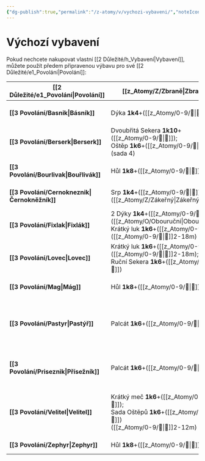 ```yaml
---
{"dg-publish":true,"permalink":"/z-atomy/v/vychozi-vybaveni/","noteIcon":""}
---
```


# Výchozí vybavení  
Pokud nechcete nakupovat vlastní [[2 Důležité/h_Vybavení\|Vybavení]], můžete použít předem připravenou výbavu pro své [[2 Důležité/e1_Povolání\|Povolání]]:

| [[2 Důležité/e1_Povolání\|Povolání]]          | [[z_Atomy/Z/Zbraně\|Zbraně]]                                                                                        | [[z_Atomy/Z/Zbroje\|Zbroje]]                                                                                | [[z_Atomy/P/Předměty\|Předměty]]                       |
| ---------------------------------- | ------------------------------------------------------------------------------------------------- | ----------------------------------------------------------------------------------------- | ---------------------------------- |
| **[[3 Povolání/Basnik\|Básník]]**             | Dýka **1k4**+([[z_Atomy/0-9/🎯\|🎯]])                                                                             | Levná kůže: <br>(**3**+([[z_Atomy/0-9/🎯\|🎯]])) [[z_Atomy/B/Brnění\|Brnění]]                                               | Loutna; Zrcadlo; <br>Píšťalka      |
| **[[3 Povolání/Berserk\|Berserk]]**                    | Dvoubřitá Sekera **1k10**+([[z_Atomy/0-9/💪\|💪]]); <br>Oštěp **1k6**+([[z_Atomy/0-9/💪\|💪]]) (sada 4)                           | [[z_Atomy/B/Bez Zbroje\|Bez Zbroje]]                                                                            | Kbelík                             |
| **[[3 Povolání/Bourlivak\|Bouřlivák]]**       | Hůl **1k8**+([[z_Atomy/0-9/💪\|💪]])                                                                              | Levná kůže: <br>(**3**+([[z_Atomy/0-9/🎯\|🎯]])) [[z_Atomy/B/Brnění\|Brnění]]                                               | Lano; <br>Divná rostlina           |
| **[[3 Povolání/Cernokneznik\|Černokněžník]]** | Srp **1k4**+([[z_Atomy/0-9/🎯\|🎯]]) ([[z_Atomy/Z/Zákeřný\|Zákeřný]])                                                                | Róba dobrodruha: <br>(**2**+([[z_Atomy/0-9/🎯\|🎯]])) [[z_Atomy/B/Brnění\|Brnění]]                                          | Pila; Lopata; Kosti                |
| **[[3 Povolání/Fixlak\|Fixlák]]**             | 2 Dýky **1k4**+([[z_Atomy/0-9/🎯\|🎯]]) ([[z_Atomy/O/Obouruční\|Obouruční]]);<br>Krátký luk **1k6**+([[z_Atomy/0-9/🎯\|🎯]])  ([[z_Atomy/0-9/🏹\|🏹]]2-18m) | Levná kůže: <br>(**3**+([[z_Atomy/0-9/🎯\|🎯]])) [[z_Atomy/B/Brnění\|Brnění]]                                               | Křída; Paklíče; <br>Lesklý předmět |
| **[[3 Povolání/Lovec\|Lovec]]**                      | Krátký luk **1k6**+([[z_Atomy/0-9/🎯\|🎯]]) ([[z_Atomy/0-9/🏹\|🏹]]2-18m); <br>Ruční Sekera **1k6**+([[z_Atomy/0-9/💪\|💪]])                      | Levná kůže: <br>(**3**+([[z_Atomy/0-9/🎯\|🎯]])) [[z_Atomy/B/Brnění\|Brnění]]                                               | 2x Divná rostlina                  |
| **[[3 Povolání/Mag\|Mág]]**                   | Hůl **1k8**+([[z_Atomy/0-9/💪\|💪]])                                                                              | Róba dobrodruha: <br>(**2**+([[z_Atomy/0-9/🎯\|🎯]])) [[z_Atomy/B/Brnění\|Brnění]]                                          | Zvonek; Deka; <br>Různé knihy      |
| **[[3 Povolání/Pastyr\|Pastýř]]**             | Palcát **1k6**+([[z_Atomy/0-9/💪\|💪]])                                                                           | Rezavá zbroj <br>(**6**+([[z_Atomy/0-9/🎯\|🎯]]) (max 2)) [[z_Atomy/B/Brnění\|Brnění]]; <br>Kožený štít (**+1** [[z_Atomy/B/Brnění\|Brnění]]) | Mýdlo                              |
| **[[3 Povolání/Priseznik\|Přísežník]]**       | Palcát **1k6**+([[z_Atomy/0-9/💪\|💪]])                                                                           | Rezavá plátová zbroj: <br>(**10**) [[z_Atomy/B/Brnění\|Brnění]]; <br>Kožený štít: (**+1** [[z_Atomy/B/Brnění\|Brnění]])       | Visací zámek a klíč                |
| **[[3 Povolání/Velitel\|Velitel]]**                    | Krátký meč **1k6**+([[z_Atomy/0-9/💪\|💪]]); <br>Sada Oštěpů **1k6**+([[z_Atomy/0-9/💪\|💪]])<br>([[z_Atomy/0-9/🏹\|🏹]]2-12m)                    | Rezavá zbroj <br>(**6**+([[z_Atomy/0-9/🎯\|🎯]]) (max 2)) [[z_Atomy/B/Brnění\|Brnění]]; <br>Pukléř (**+1** [[z_Atomy/B/Brnění\|Brnění]])      | Páčidlo                            |
| **[[3 Povolání/Zephyr\|Zephyr]]**                     | Hůl **1k8**+([[z_Atomy/0-9/💪\|💪]])                                                                              | [[z_Atomy/B/Bez Zbroje\|Bez Zbroje]]                                                                            | Dalekohled; Hák; <br>Lano          |
